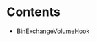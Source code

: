 

# Contents
- [BinExchangeVolumeHook](BinExchangeVolumeHook.sol/contract.BinExchangeVolumeHook.md)

